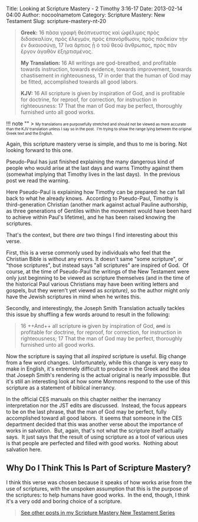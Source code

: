 Title: Looking at Scripture Mastery - 2 Timothy 3:16-17
Date: 2013-02-14 04:00
Author: nocoolnametom
Category: Scripture Mastery: New Testament
Slug: scripture-mastery-nt-20

> **Greek:**
>  <span>16</span> πᾶσα γραφὴ θεόπνευστος καὶ ὠφέλιμος πρὸς διδασκαλίαν, πρὸς ἐλεγμόν, πρὸς ἐπανόρθωσιν, πρὸς παιδείαν τὴν ἐν δικαιοσύνῃ,
>  <span>17</span> ἵνα ἄρτιος ᾖ ὁ τοῦ θεοῦ ἄνθρωπος, πρὸς πᾶν ἔργον ἀγαθὸν ἐξηρτισμένος.
>
> **My Translation:**
>  <span>16</span> All writings are god-breathed, and profitable towards instruction, towards evidence, towards improvement, towards chastisement in righteousness,
>  <span>17</span> in order that the human of God may be fitted, accomplished towards all good labors.
>
> **KJV:**
>  <span>16</span> All scripture is given by inspiration of God, and is profitable for doctrine, for reproof, for correction, for instruction in righteousness:
>  <span>17</span> That the man of God may be perfect, thoroughly furnished unto all good works.

!!! note ""
     > <span style="font-size: x-small;">My translations are purposefully stretched and should not be viewed as more accurate than the KJV translation unless I say so in the post.  I'm trying to show the range lying between the original Greek text and the English.</span>

Again, this scripture mastery verse is simple, and thus to me is boring. Not looking forward to this one.

Pseudo-Paul has just finished explaining the many dangerous kind of people who would arise at the last days and warns Timothy against them (somewhat implying that Timothy lives in the last days).  In the previous post we read the warning.

Here Pseudo-Paul is explaining how Timothy can be prepared: he can fall back to what he already knows.  According to Pseudo-Paul, Timothy is third-generation Christian (another mark against actual Pauline authorship, as three generations of Gentiles within the movement would have been hard to achieve within Paul's lifetime), and he has been raised knowing the scriptures.

That's the context, but there *are* two things I find interesting about this verse.

First, this is a verse commonly used by individuals who feel that the Christian Bible is without any errors. It doesn't same "some scripture", or "those scriptures", but instead says "all scriptures" are inspired of God.  Of course, at the time of Pseudo-Paul the writings of the New Testament were only just beginning to be viewed as scripture themselves (and in the time of the historical Paul various Christians may have been writing letters and gospels, but they weren't yet viewed as *scripture)*, so the author might only have the Jewish scriptures in mind when he writes this.

Secondly, and interestingly, the Joseph Smith Translation actually tackles this issue by shuffling a few words around to result in the following:

>  <span>16</span> ++And++ all scripture ~~is~~ given by inspiration of God, ~~and~~ is profitable for doctrine, for reproof, for correction, for instruction in righteousness;
>  <span>17</span> That the man of God may be perfect, thoroughly furnished unto all good works.

Now the scripture is saying that all *inspired* scripture is useful. Big change from a few word changes.  Unfortunately, while this change is very easy to make in English, it's extremely difficult to produce in the Greek and the idea that Joseph Smith's rendering is the actual original is nearly impossible. But it's still an interesting look at how some Mormons respond to the use of this scripture as a statement of biblical inerrancy.

In the official CES manuals on this chapter neither the inerrancy interpretation nor the JST edits are discussed.  Instead, the focus appears to be on the last phrase, that the man of God may be perfect, fully accomplished toward all good labors.  It seems that someone in the CES department decided that this was another verse about the importance of works in salvation.  But, again, that's not what the scripture itself actually says.  It just says that the result of using scripture as a tool of various uses is that people are perfected and filled with good works.  Nothing about salvation here.

Why Do I Think This Is Part of Scripture Mastery?
-------------------------------------------------

I think this verse was chosen because it speaks of how works arise from the use of scriptures, with the unspoken assumption that this is the purpose of the scriptures: to help humans have good works.  In the end, though, I think it's a very odd and boring choice of a scripture.

> [See other posts in my Scripture Mastery New Testament Series][]

[See other posts in my Scripture Mastery New Testament Series]: |filename|scripture-mastery-new-testament.md "Scripture Mastery: New Testament"
